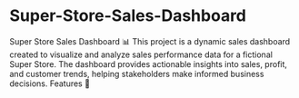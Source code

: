 # Super-Store-Sales-Dashboard
Super Store Sales Dashboard 📊 This project is a dynamic sales dashboard created to visualize and analyze sales performance data for a fictional Super Store. The dashboard provides actionable insights into sales, profit, and customer trends, helping stakeholders make informed business decisions.
Features 🚀

